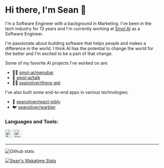 # Hi there, I'm Sean 👋

I'm a Software Engineer with a background in Marketing. I've been in the tech industry for 13 years and I'm currently working at [Smol AI](https://github.com/smol-ai/) as a Software Engineer.

I'm passionate about building software that helps people and makes a difference in the world. I think AI has the potential to change the world for the better and I'm excited to be a part of that change.

Some of my favorite AI projects I've worked on are:

- 👨‍💻 [smol-ai/menubar](https://github.com/smol-ai/menubar)
- 💬 [smol-ai/talk](https://github.com/smol-ai/talk)
- 🧘‍♂️ [seanoliver/thera-gpt](https://github.com/seanoliver/thera-gpt)

I've also built some end-to-end apps in various technologies:

- 💼 [seanoliver/react-jobly](https://github.com/seanoliver/react-jobly)
- 🐦 [seanoliver/warbler](https://github.com/seanoliver/warbler)

### Languages and Tools:

[<img align="left" alt="TypeScript" width="26px" src="https://upload.wikimedia.org/wikipedia/commons/4/4c/Typescript_logo_2020.svg"/>][typescript]
[<img align="left" alt="GitHub" width="26px" src="https://upload.wikimedia.org/wikipedia/commons/9/91/Octicons-mark-github.svg"/>][github]


<br />
<br />

---

![Github stats](https://github-readme-stats.vercel.app/api?username=seanoliver&show_icons=true&hide_rank=true)

[![Sean's Wakatime Stats](https://github-readme-stats.vercel.app/api/wakatime?username=seanoliver)](https://github.com/anuraghazra/github-readme-stats)

[typescript]: https://www.typescriptlang.org/
[github]: https://github.com/seanoliver

